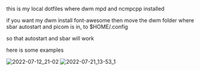this is my local dotfiles where dwm mpd and ncmpcpp installed

if you want my dwm install font-awesome then move the dwm folder where sbar autostart and picom is in, to $HOME/.config

so that autostart and sbar will work

here is some examples


![2022-07-12_21-02](https://user-images.githubusercontent.com/107454925/180139196-efccd625-4cce-417a-a035-159fd22e1ac4.png)
![2022-07-21_13-53_1](https://user-images.githubusercontent.com/107454925/180139607-0f67edb2-7b25-49c9-8624-ec7633936286.png)
